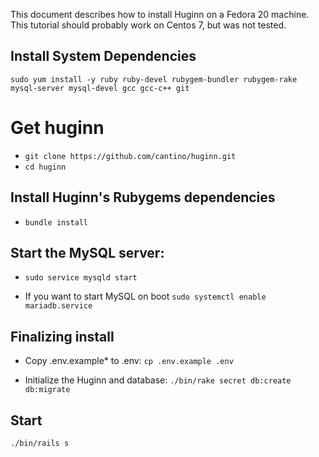 This document describes how to install Huginn on a Fedora 20 machine. This tutorial should probably work on Centos 7, but was not tested.

## Install System Dependencies

`sudo yum install -y ruby ruby-devel rubygem-bundler rubygem-rake mysql-server mysql-devel gcc gcc-c++ git`

# Get huginn

- `git clone https://github.com/cantino/huginn.git`
- `cd huginn`

## Install Huginn's Rubygems dependencies

- `bundle install`

## Start the MySQL server:

- `sudo service mysqld start`

- If you want to start MySQL on boot `sudo systemctl enable mariadb.service`

## Finalizing install

- Copy .env.example\* to .env: `cp .env.example .env`

- Initialize the Huginn and database: `./bin/rake secret db:create db:migrate`

## Start

`./bin/rails s`
